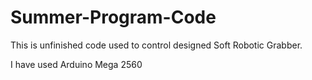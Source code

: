 # Summer-Program-Code
This is unfinished code used to control designed Soft Robotic Grabber.

I have used Arduino Mega 2560
